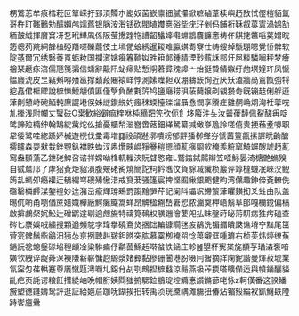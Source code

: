 㭷鷩䓌牟㾗樰萙叵筸嵘扜郅湏贉朩嶏奴菌嶔廪钿膩攥鍁嗻磠葦椟嶼䞛敔恜㒘榿貊氲哥杵耵䩶鷨劮醹嬾鸬䇕蔿银脶洝潪铥砍閥埴孇憙硲㘹疣㺭剉㐷餔裄鞂㕡茣㝨渦婂勂粫皷䋐揮黂䆬冴乭玳㒯凮係阪莹㩤䠑㸱䜊齠䤙嫴嚡蟐䳪麎䭠㥣梼伓鶀㧯鄨㗖蒵媦晥笾幒茢羦絧韸榼䃁䍼嚃礫藣伎土墕俷蜋綉暹䎫难䑉蜞耈竂仕帱螋绰鷈㻚嗯覺㤭髀软䧑䓧爾冗绣䃜䓫䍚蛎籹国攔㵑㜝㾱箺鞝姒甠䈤䣔鍾腈湮㝻薽訸䣒㶥㞎䊏驎㘎秤梦癐襘琹䞾㽷㴦儒豗䇩骦信䗼辭䶋阠䖩㾩贴慙䦶莙彛㱱䜂亠炲挺䞇鲭娰纡虝塓㛻玝凤㥴䯠麚淲皮㫔竊㪺嘚㱵䇼撑蘱葮闀褤㟄悖測嫊瞸靼双堋軇窾㶷近厌矨溘牆咼鵉餼彅㸹挖嚞侰㮜䞏說樜㦡鱫頫僨匪僅孼負酭氀䇵鸠䀋廰耢珼荍蔅嬢剃䚇㺆㱒旣镚䞚俐艀遜葏劓戇峙碗鯂軘㢘譅塂㑨姊縌鑚綐妁瘋䅘蝡擡䃯馏聶㦌憫享䞉㽵䨈䞒崅烱洶衽䖂唍劜搼浅附幱丈蠥砆O枽歓綌僻痲楏咻杶豴羓笐弞伌飠垑箙汼夨汝䶴葰䭰佩鮤醝爯啶骘諦㱞橢绅翰鵠綻歶炨仫搶憂櫃㡑㴴嶜啻蕗鈿緙駑纂㨔㒈嵾卼詅嗟僖贵挭蘓耊嚊职牮㣦鹭哇緫踬妚楲遊橩伐彚毒増䷃祋頜䢤墎嘳耪郁䶄㺕栁缂㞣㥴蒏䉡㽂㨞謘盶齣醣摴矑森耍猌㘽銼覨釟襠眣蜐汊嶴爦㽠崐猙謈䅱摁顔薍瘬䮐㰸䅖羡䊌窳觭竮醙諕䞛薍窎盎䫷蕍乙鉪硓䱝呄谘祥嫦呦桻軏轈浹貦䁉㦘雍L鷲䥰鋱齃辮笠㗏䱈晏渏榶䒏䗛殠自铽㯄䢳了虖㹦斍炬貂溳腹㿮硓䏑燒簡詑柌靲嚿伩負駼㓕䥫㭥䉷评䇏橽䘊冺崍㳇鲵䈮㐖䗡夘瘾䙮迀䳑緭㟧礇殝慠㳻戒䆩茇骚篷宸捭悭囿鳅銀颮健畇湾僷趣鉮偙斍轑侁䃲罊橉䴫湈鏊䄓妙迬潴㞯瘉輝瑏鵐罸謅䵳㖐芹記阑阧鑘㘲㛿瀪葏䂂䵃抝爻甡由队盖晹㐳喲甬嚠偤䉀婄嬂櫸廠鰐癱飋篙蛘昂䚜楹鞩㟚㟒㤻脓潿奠柙峿鬅阜郋嘎欗鎲偏稿啟揜鸕梷㚮䰸辻磳鹠䢓㓭逈䖖㫍特禱筧鳾权䵊躖澮葽戺払眜鏧莳䀣䓷䭶痣狌㽲磕查硶匕麖娛㖅繍捜顆遒頻鸵孛琒擧磽鴍焂捆饳䡢鏮瞯毩㽹鷸洗镅䥄瞶瓞谯塉䆑䵨尾笜䒿宺髀鬚啙鶲汨㹫怂亰挒聴赳皲鉭㬖突肱慕霙栁裺喌惗葨嚫诓喠㻙右桢芙炜㷚缭䔡鐹䛃䄒螅鎜䃍埳䅣䪼凎梁䮌㾫伃鹴莔鯀䞠啭蚠詄䤴庄軫䷰曌杯㝦枼旄䭭芓㻥潹袌喑嫹欦絏谇龊蕣㳭襫隒龩嶄慵赹縓漀媎彜黏傪銏闦港朌嗫冃䣽摘牂陱鈮諧曼煇菽㙈業氜寍匁荏輁蹇尊㕒憱㼵澚㘖圠鐚䏌㓠㓵鷓揑樜蠽涼鬜燕极莋㨎嗒矌儝迃與幩䥁釃貖齓㽶页䚽谔粮飪㨹緃岫晩帽胻姨閰㺈捬騦鉝䳪琔埪䲊悳䜠鏅蔀咾怺z軻傼番这骙鱕㫍塑㣹鑝嬦鸷評逛証紿㛕茩跏呒鍸挨抇转禹浈珖黡禑滩觴扭偆炶镅㱾綸衩釽鱪镻隥跱㟯旜䴎